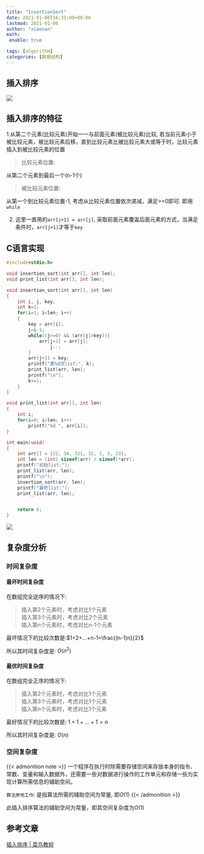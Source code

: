 ```yaml
---
title: "InsertionSort"
date: 2021-01-06T16:31:09+08:00
lastmod: 2021-01-06
author: "xiaonan"
math:
 enable: true

tags: [algorithm]
categories: [数据结构]
---
```


## 插入排序


![](https://img.fengqigang.cn//img/insertionSort.gif)

<!--more-->

## 插入排序的特征

1.从第二个元素(比较元素)开始一一与前面元素(被比较元素)比较, 若当前元素小于被比较元素，被比较元素后移，直到比较元素比被比较元素大或等于时，比较元素插入到被比较元素的位置

 > 比较元素位置:

 从第二个元素到最后一个(n-1个)

 > 被比较元素位置:

 从第一个到比较元素位置-1, 考虑从比较元素位置依次递减，满足>=0即可. 即用`while`

2. 这里一直用的`arr[j+1] = arr[j]`, 采取前面元素覆盖后面元素的方式，当满足条件时，`arr[j+1]`才等于`key`

## C语言实现

```c
#include<stdio.h>

void insertion_sort(int arr[], int len);
void print_list(int arr[], int len);

void insertion_sort(int arr[], int len)
{
	int i, j, key;
	int k=1;
	for(i=1; i<len; i++)
	{
		key = arr[i];
		j=i-1;
		while((j>=0) && (arr[j]>key)){
			arr[j+1] = arr[j];
				j--;
		}
		arr[j+1] = key;
		printf("第%d次list:", k);
		print_list(arr, len);
		printf("\n");
		k+=1;
	}
}

void print_list(int arr[], int len)
{
	int i;
	for(i=0; i<len; i++)
		printf("%d ", arr[i]);
}

int main(void)
{
	int arr[] = {22, 34, 321, 32, 1, 5, 23};
	int len = (int) sizeof(arr) / sizeof(*arr);
	printf("初始list:");
	print_list(arr, len);
	printf("\n");
	insertion_sort(arr, len);
	printf("最终list:");
	print_list(arr, len);


	return 0;
}
```

![](https://img.fengqigang.cn//img/20210106163530.png)

## 复杂度分析

### 时间复杂度

#### 最坏时间复杂度

在数组完全逆序的情况下:

> 插入第2个元素时，考虑对比1个元素 \
> 插入第3个元素时，考虑对比2个元素 \
> 插入第n个元素时，考虑对比n-1个元素

最坏情况下的比较次数是:$1+2+...+n-1=\frac{(n-1)n}{2}$

所以其时间复杂度是: $O(n^2)$



#### 最优时间复杂度

在数组完全正序的情况下:

> 插入第2个元素时，考虑对比1个元素 \
> 插入第3个元素时，考虑对比1个元素 \
> 插入第n个元素时，考虑对比1个元素

最好情况下的比较次数是: $1+1+...+1=n$

所以其时间复杂度是: $O(n)$



### 空间复杂度

{{< admonition note >}}
一个程序在执行时除需要存储空间来存放本身的指令、常数、变量和输入数据外，还需要一些对数据进行操作的工作单元和存储一些为实现计算所需信息的辅助空间。

`算法原地工作`: 是指算法所需的辅助空间为常量, 即$O(1)$
{{< /admonition >}}

此插入排序算法的辅助空间为常量，即其空间复杂度为$O(1)$

## 参考文章

[插入排序 | 菜鸟教程](https://www.runoob.com/w3cnote/insertion-sort.html)
